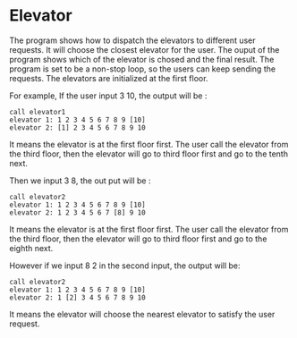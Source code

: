 # Elevator

The program shows how to dispatch the elevators to different user requests.
It will choose the closest elevator for the user.
The ouput of the program shows which of the elevator is chosed and the final result.
The program is set to be a non-stop loop, so the users can keep sending the requests.
The elevators are initialized at the first floor.

For example, 
If the user input 3 10, the output will be :

```
call elevator1
elevator 1: 1 2 3 4 5 6 7 8 9 [10]
elevator 2: [1] 2 3 4 5 6 7 8 9 10
```

It means the elevator is at the first floor first.
The user call the elevator from the third floor, then the elevator will go to third floor first and go to the tenth next.

Then we input 3 8, the out put will be :
```
call elevator2
elevator 1: 1 2 3 4 5 6 7 8 9 [10] 
elevator 2: 1 2 3 4 5 6 7 [8] 9 10 
```
It means the elevator is at the first floor first.
The user call the elevator from the third floor, then the elevator will go to third floor first and go to the eighth next.

However if we input 8 2 in the second input, the output will be:
```
call elevator2
elevator 1: 1 2 3 4 5 6 7 8 9 [10] 
elevator 2: 1 [2] 3 4 5 6 7 8 9 10
```
It means the elevator will choose the nearest elevator to satisfy the user request.
